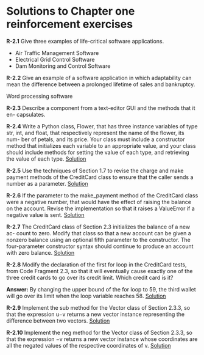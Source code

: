 # Solutions to Chapter one reinforcement exercises

**R-2.1** Give three examples of life-critical software applications.

- Air Traffic Management Software
- Electrical Grid Control Software
- Dam Monitoring and Control Software


**R-2.2** Give an example of a software application in which adaptability can mean
the difference between a prolonged lifetime of sales and bankruptcy.

Word processing software


**R-2.3** Describe a component from a text-editor GUI and the methods that it en-
capsulates.

**R-2.4** Write a Python class, Flower, that has three instance variables of type str,
int, and float, that respectively represent the name of the flower, its num-
ber of petals, and its price. Your class must include a constructor method
that initializes each variable to an appropriate value, and your class should
include methods for setting the value of each type, and retrieving the value
of each type.
[Solution](R-2.4.py)

**R-2.5** Use the techniques of Section 1.7 to revise the charge and make payment
methods of the CreditCard class to ensure that the caller sends a number
as a parameter.
[Solution](R-2.5.py)

**R-2.6** If the parameter to the make_payment method of the CreditCard class
were a negative number, that would have the effect of raising the balance
on the account. Revise the implementation so that it raises a ValueError if
a negative value is sent.
[Solution](R-2.6.py)

**R-2.7** The CreditCard class of Section 2.3 initializes the balance of a new ac-
count to zero. Modify that class so that a new account can be given a
nonzero balance using an optional fifth parameter to the constructor. The
four-parameter constructor syntax should continue to produce an account
with zero balance.
[Solution](R-2.7.py)

**R-2.8** Modify the declaration of the first for loop in the CreditCard tests, from
Code Fragment 2.3, so that it will eventually cause exactly one of the three
credit cards to go over its credit limit. Which credit card is it?

**Answer:** By changing the upper bound of the for loop to 59, the third wallet
will go over its limit when the loop variable reaches 58.
[Solution](R-2.8.py)


**R-2.9** Implement the sub method for the Vector class of Section 2.3.3, so
that the expression u−v returns a new vector instance representing the
difference between two vectors.
[Solution](R-2.9.py)

**R-2.10** Implement the neg method for the Vector class of Section 2.3.3, so
that the expression −v returns a new vector instance whose coordinates
are all the negated values of the respective coordinates of v.
[Solution](R-2.10.py)